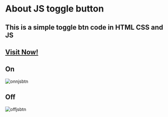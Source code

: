 # About JS toggle button 
## This is a simple toggle btn code in HTML CSS and JS
## [Visit Now!](https://js-toggle-btn.netlify.app/)
## On 
![onnjsbtn](https://github.com/user-attachments/assets/33962c19-c7f8-40c2-91c8-bc38b7b00ae7)
## Off
![offjsbtn](https://github.com/user-attachments/assets/436f5a8c-400c-4bf0-817c-479651983d70)
